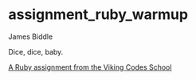 assignment_ruby_warmup
======================



James Biddle

Dice, dice, baby.

[A Ruby assignment from the Viking Codes School](http://www.vikingcodeschool.com)
